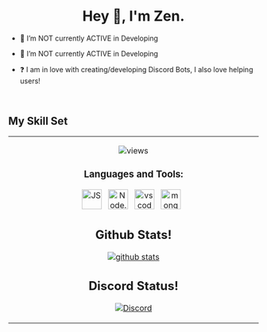 <h1 align="center">Hey 👋, I'm Zen.</h1>

- 🔭 I’m NOT currently ACTIVE in Developing
  

- 🌱 I’m NOT currently ACTIVE in Developing
  

- ❓  I am in love with creating/developing Discord Bots, I also love helping users!

<br/>  


## My Skill Set  
<table><tr><td valign="top" width="33%">

<p align="center">
  <img src="https://komarev.com/ghpvc/?username=zennncx&style=flat-square&label=profile%20views&color=6366f1" alt="views" />
</p>


<h3 align="center">Languages and Tools:</h3>

<p align="center">
  <img width="40px" alt="JS"       src="./assets/javascript.svg" />&nbsp;&nbsp;
  <img width="40px" alt="Node.JS"  src="./assets/nodejs.svg"/>&nbsp;&nbsp;
  <img width="40px" alt="vs code"  src="./assets/vscode.svg"/>&nbsp;&nbsp;
  <img width="40px" alt="mongodb"  src="./assets/mongodb.svg" />&nbsp;&nbsp;
</p>


<h2 align="center">Github Stats!</h2>

<p align="center">
  <a href="https://github.com/ZenNotFound/">
    <img src="https://github-readme-stats.vercel.app/api?username=zennncx&show_icons=true&count_private=true&hide_border=true" alt="github stats" >
  </a>
</p>

  <h2 align="center">Discord Status!</h2>

<p align="center">
<a href="https://discord.com/users/741226689589411940">
<img src="https://discord.c99.nl/widget/theme-3/741226689589411940.png" alt="Discord"/>
  </a>
</p>
